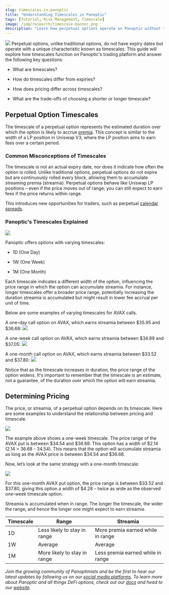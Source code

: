 ```yaml
---
slug: timescales-in-panoptic
title: "Understanding Timescales in Panoptic"
tags: [Tutorial, Risk Management, Timescale]
image: /img/research/timescale-banner.png
description: "Learn how perpetual options operate on Panoptic without traditional expiry dates, utilizing timescales to estimate duration and premia accumulation based on the option's width and price range."
---
```


![](./timescale-banner.png)
Perpetual options, unlike traditional options, do not have expiry dates but operate with a unique characteristic known as timescales. This guide will explore how timescales function on Panoptic's trading platform and answer the following key questions:

-   What are timescales?
    
-   How do timescales differ from expiries?
    
-   How does pricing differ across timescales?
    
-   What are the trade-offs of choosing a shorter or longer timescale?
    

## Perpetual Option Timescales

The timescale of a perpetual option represents the estimated duration over which the option is likely to accrue [premia](https://panoptic.xyz/research/streamia-101). This concept is similar to the width of a LP position in Uniswap V3, where the LP position aims to earn fees over a certain period.

### Common Misconceptions of Timescales

The timescale is not an actual expiry date, nor does it indicate how often the option is rolled. Unlike traditional options, perpetual options do not expire but are continuously rolled every block, allowing them to accumulate streaming premia (streamia). Perpetual options behave like Uniswap LP positions – even if the price moves out of range, you can still expect to earn fees if the price returns within range.

This introduces new opportunities for traders, such as perpetual [calendar spreads](https://panoptic.xyz/research/essential-options-strategies-to-know#call-calendar-spread-).

### Panoptic's Timescales Explained

![](./01.png)

Panoptic offers options with varying timescales:

-   1D (One Day)
    
-   1W (One Week)
    
-   1M (One Month)
   
  
Each timescale indicates a different width of the option, influencing the price range in which the option can accumulate streamia. For instance, longer timescales offer a broader price range, potentially increasing the duration streamia is accumulated but might result in lower fee accrual per unit of time.

Below are some examples of varying timescales for AVAX calls.

A one-day call option on AVAX, which earns streamia between $35.95 and $36.68:
![](./02.png)

A one-week call option on AVAX, which earns streamia between $34.89 and $37.05:
![](./03.png)

A one-month call option on AVAX, which earns streamia between $33.52 and $37.80:
![](./04.png)

Notice that as the timescale increases in duration, the price range of the option widens. It's important to remember that the timescale is an estimate, not a guarantee, of the duration over which the option will earn streamia.

## Determining Pricing

The price, or streamia, of a perpetual option depends on its timescale. Here are some examples to understand the relationship between pricing and timescale.

![](./05.png)


The example above shows a one-week timescale. The price range of the AVAX put is between $34.54 and $36.68. This option has a width of $2.14 (2.14 = 36.68 - 34.54). This means that the option will accumulate streamia as long as the AVAX price is between $34.54 and $36.68.

 
Now, let’s look at the same strategy with a one-month timescale:

![](./06.png)


For this one-month AVAX put option, the price range is between $33.52 and $37.80, giving this option a width of $4.28 – twice as wide as the observed one-week timescale option.


Streamia is accumulated when in range. The longer the timescale, the wider the range, and hence the longer one might expect to earn streamia.

 | Timescale | Range                        | Streamia                        |
|-----------|------------------------------|---------------------------------|
| 1D        | Less likely to stay in range | More premia earned while in range |
| 1W        | Average                      | Average                         |
| 1M        | More likely to stay in range | Less premia earned while in range |
 
*Join the growing community of Panoptimists and be the first to hear our latest updates by following us on our [social media platforms](https://links.panoptic.xyz/all). To learn more about Panoptic and all things DeFi options, check out our [docs](https://panoptic.xyz/docs/intro) and head to our [website](https://panoptic.xyz/).*
